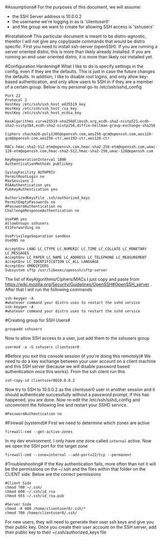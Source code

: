 #Assumptions#
For the purposes of this document, we will assume:

* the SSH Server address is 10.0.0.2
* the username we're logging in as is 'clientuser0'
* and the group we want to create for allowing SSH access is 'sshusers'

#Installation#
This particular document is meant to be distro-agnostic, therefor I will not give any copy/paste commands that would be distro specific. First you need to install ssh-server (openSSH). If you are running a server oriented distro, this is more than likely already installed. If you are running an end-user oriented distro, it is more than likely not installed yet.

#Configuration Hardening#
What I like to do is specify settings in the config, even if they are the defaults. This is just in case the future changes the defaults. In addition, I like to disable root logins, and only allow key-based authentication, and only allow users to SSH in if they are a member of a certain group. Below is my personal go-to /etc/ssh/sshd_config
```
Port 22
Protocol 2
HostKey /etc/ssh/ssh_host_ed25519_key
HostKey /etc/ssh/ssh_host_rsa_key
HostKey /etc/ssh/ssh_host_ecdsa_key

KexAlgorithms curve25519-sha256@libssh.org,ecdh-sha2-nistp521,ecdh-sha2-nistp384,ecdh-sha2-nistp256,diffie-hellman-group-exchange-sha256

Ciphers chacha20-poly1305@openssh.com,aes256-gcm@openssh.com,aes128-gcm@openssh.com,aes256-ctr,aes192-ctr,aes128-ctr

MACs hmac-sha2-512-etm@openssh.com,hmac-sha2-256-etm@openssh.com,umac-128-etm@openssh.com,hmac-sha2-512,hmac-sha2-256,umac-128@openssh.com

KeyRegenerationInterval 1800
AuthenticationMethods publickey

SyslogFacility AUTHPRIV
PermitRootLogin no
MaxSessions 2
RSAAuthentication yes
PubkeyAuthentication yes

AuthorizedKeysFile .ssh/authorized_keys
PermitEmptyPasswords no
#PasswordAuthentication no
ChallengeResponseAuthentication no

UsePAM yes
AllowGroups sshusers
X11Forwarding no

UsePrivilegeSeparation sandbox
UseDNS no

AcceptEnv LANG LC_CTYPE LC_NUMERIC LC_TIME LC_COLLATE LC_MONETARY LC_MESSAGES
AcceptEnv LC_PAPER LC_NAME LC_ADDRESS LC_TELEPHONE LC_MEASUREMENT
AcceptEnv LC_IDENTIFICATION LC_ALL LANGUAGE
AcceptEnv XMODIFIERS
Subsystem sftp /usr/libexec/openssh/sftp-server
```

The list of KeyAlgorithms/Ciphers/MACs I just copy and paste from https://wiki.mozilla.org/Security/Guidelines/OpenSSH#OpenSSH_server . After that I will run the following commands

```
ssh-keygen -A
#whatever command your distro uses to restart the sshd service
ssh-keygen -A
#whatever command your distro uses to restart the sshd service
```

#Creating group for SSH Users#
```
groupadd sshusers
```

Now to allow SSH access to a user, just add them to the sshusers group
```
usermod -a -G sshusers clientuser0
```

#Before you exit this console session (if you're doing this remotely)#
We need to do a key exchange between your user account on a client machine and this SSH server (because we will disable password based authentication once this works). From the ssh client run this
```
ssh-copy-id clientuser0@10.0.0.2
```

Now try to SSH to 10.0.0.2 as the clientuser0 user in another session and it should authenticate successfully without a password prompt. If this has happened, you are done. Now re-edit the /etc/ssh/sshd_config and uncomment the following line and restart your SSHD service.
```
#PasswordAuthentication no
```

#Firewall (systemd)#
First we need to determine which zones are active
```
firewall-cmd --get-active-zones
```
In my dev environment, I only have one zone called `internal` active. Now we open the SSH port for the target zone
```
firewall-cmd --zone=internal --add-port=22/tcp --permanent
```

#Troubleshooting#
If the Key authentication fails, more often than not it will be the permissions on the ~/.ssh and the files within that folder on the CLIENT side. Below are the correct permissions
```
#Client Side
chmod 700 ~/.ssh/
chmod 600 ~/.ssh/id_rsa
chmod 655 ~/.ssh/id_rsa.pub

#Server Side
chmod -R 600 /home/clientuser0/.ssh/*
chmod 700 /home/clientuser0/.ssh/
```

For new users, they will need to generate their user ssh keys and give you their public key. Once you create their user account on the SSH server, add their public key to their ~/.ssh/authorized_keys file
